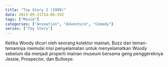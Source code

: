 ```yaml
---
title: "Toy Story 2 (1999)"
date: 2023-09-21T14:06:19Z
tags: ["Movie"]
categories: ["Animation", "Adventure", "Comedy"]
series: ["Toy Story"]
---
```


Ketika Woody dicuri oleh seorang kolektor mainan, Buzz dan teman-temannya memulai misi penyelamatan untuk menyelamatkan Woody sebelum dia menjadi properti mainan museum bersama geng penggereknya Jessie, Prospector, dan Bullseye.

<mux-player stream-type="on-demand"
  src="https://kp3d-my.sharepoint.com/personal/ryoo_kp3d_onmicrosoft_com/_layouts/15/download.aspx?share=EexrIqyiXFxIgSEQZZk3Qo8B-9ZrjBCIPBiBCTGhW_8L5w" metadata-video-title="Toy Story 2 (1999)" prefer-playback="mse" controls>
  </mux-player>
  
  
  <script src="https://cdn.jsdelivr.net/npm/@mux/mux-player"></script>
  
 <script id="1vgJkp4THRRG3kqzltNMgV4fY4aQLKKzZPxPMjK9m018" type="application/ld+json">
 {
  "@context": "https://schema.org/",
  "@type": "VideoObject",
  "name": "Toy Story 2 (1999)",
  "contentUrl": "https://stream.mux.com/qYyBFESTrLD67wZCF01L1PtPTIZTPQxjAwmloCU3krA8.m3u8",
  "thumbnailUrl": "https://www.themoviedb.org/t/p/original/AtcQK4fzS8rlbKXuTP06GQPp1Q7.jpg?width=314&fit_mode=preserve&time=25",
  "uploadDate": "2023-09-21T14:06:19Z",
}

</script>